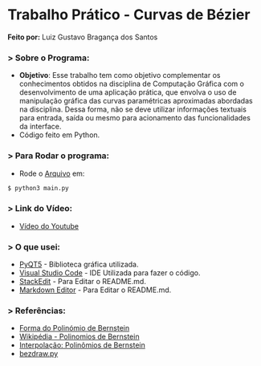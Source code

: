 # Trabalho Prático - Curvas de Bézier

**Feito por:** Luiz Gustavo Bragança dos Santos

### > Sobre o Programa:

- **Objetivo**: Esse trabalho tem como objetivo complementar os conhecimentos obtidos na disciplina
de Computação Gráfica com o desenvolvimento de uma aplicação prática, que envolva
o uso de manipulação gráfica das curvas paramétricas aproximadas abordadas na
disciplina. Dessa forma, não se deve utilizar informações textuais para entrada, saída
ou mesmo para acionamento das funcionalidades da interface.
- Código feito em Python.

### > Para Rodar o programa:

- Rode o [Arquivo](main.py) em:

```sh
$ python3 main.py
```

### > Link do Vídeo:

- [Vídeo do Youtube](https://youtu.be/bSDPDR2y6PY)


### > O que usei:

- [PyQT5](https://www.riverbankcomputing.com/static/Docs/PyQt5/index.html) - Biblioteca gráfica utilizada.
- [Visual Studio Code](https://code.visualstudio.com/) - IDE Utilizada para fazer o código.
- [StackEdit](https://stackedit.io/) - Para Editar o README.md.
- [Markdown Editor](https://jbt.github.io/markdown-editor/) - Para Editar o README.md.

### > Referências:

- [Forma do Polinómio de Bernstein](img/polinomio.svg)
- [Wikipédia - Polinomios de Bernstein](https://pt.wikipedia.org/wiki/Polin%C3%B3mios_de_Bernstein)
- [Interpolação: Polinômios de Bernstein](http://www.portalsaberlivre.com.br/manager/uploads/educacional/1316553740.pdf)
- [bezdraw.py](https://gist.github.com/Alquimista/1274149/ca37e497b3f2a16c9d3ec4889ed63c80986e9dba)
